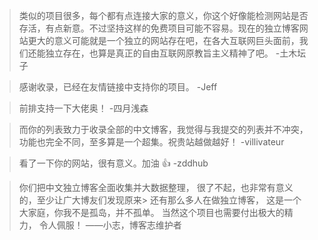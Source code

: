 > 类似的项目很多，每个都有点连接大家的意义，你这个好像能检测网站是否存活，有点新意。不过坚持这样的免费项目可能不容易。现在的独立博客网站更大的意义可能就是一个独立的网站存在吧，在各大互联网巨头面前，我们还能独立存在，也算是真正的自由互联网原教旨主义精神了吧。      -土木坛子

> 感谢收录，已经在友情链接中支持你的项目。   -Jeff

> 前排支持一下大佬奥！  -四月浅森

> 而你的列表致力于收录全部的中文博客，我觉得与我提交的列表并不冲突，功能也完全不同，至多算是一个超集。祝贵站越做越好！   -villivateur

> 看了一下你的网站，很有意义。加油 👍   -zddhub

> 你们把中文独立博客全面收集并大数据整理，
> 很了不起，也非常有意义的，至少让广大博友们发现原来> 还有那么多人在做独立博客，
> 这是一个大家庭，你我不是孤岛，并不孤单。
> 当然这个项目也需要付出极大的精力，
> 令人佩服！    ——小志，博客志维护者